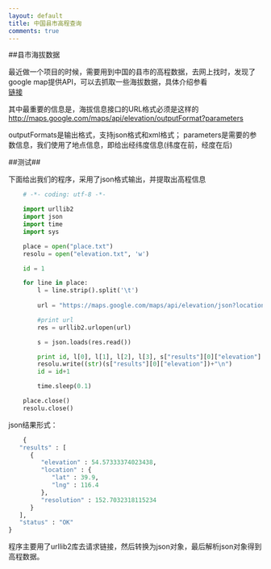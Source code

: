 ```yaml
---
layout: default
title: 中国县市高程查询
comments: true
---
```


##县市海拔数据

最近做一个项目的时候，需要用到中国的县市的高程数据，去网上找时，发现了google map提供API，可以去抓取一些海拔数据，具体介绍参看  
[链接](http://www.cnblogs.com/52x/archive/2010/07/22/1782971.html)

其中最重要的信息是，海拔信息接口的URL格式必须是这样的
http://maps.google.com/maps/api/elevation/outputFormat?parameters

outputFormats是输出格式，支持json格式和xml格式； parameters是需要的参数信息，我们使用了地点信息，即给出经纬度信息(纬度在前，经度在后)

##测试##

下面给出我们的程序，采用了json格式输出，并提取出高程信息

```python
	# -*- coding: utf-8 -*-

	import urllib2
	import json
	import time
	import sys

	place = open("place.txt")
	resolu = open("elevation.txt", 'w')

	id = 1

	for line in place:
	    l = line.strip().split('\t')
	    
	    url = "https://maps.google.com/maps/api/elevation/json?locations=%s,%s" % (l[3], l[2])

	    #print url
	    res = urllib2.urlopen(url)

	    s = json.loads(res.read())

	    print id, l[0], l[1], l[2], l[3], s["results"][0]["elevation"]
	    resolu.write((str)(s["results"][0]["elevation"])+"\n")
	    id = id+1

	    time.sleep(0.1)

	place.close()
	resolu.close()
```

json结果形式：

```python
	{
   "results" : [
      {
         "elevation" : 54.57333374023438,
         "location" : {
            "lat" : 39.9,
            "lng" : 116.4
         },
         "resolution" : 152.7032318115234
      }
   ],
   "status" : "OK"
}
```

程序主要用了urllib2库去请求链接，然后转换为json对象，最后解析json对象得到高程数据。